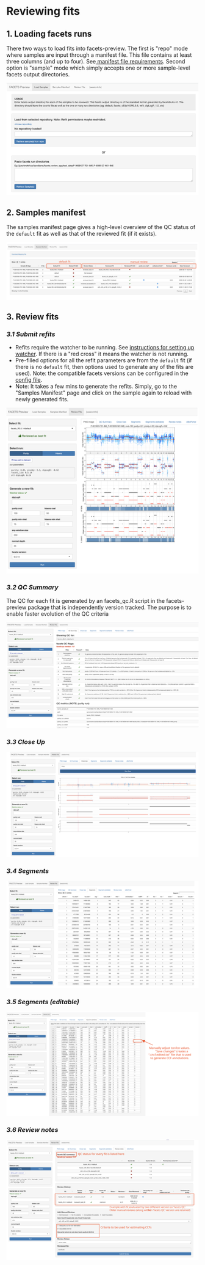 # Reviewing fits

## 1. Loading facets runs

There two ways to load fits into facets-preview. The first is "repo" mode where samples are input through a manifest file. This file contains at least three columns \(and up to four\). See[ manifest file requirements](input-requirements.md#1-manifest-file). Second option is "sample" mode which simply accepts one or more sample-level facets output directories.

![](.gitbook/assets/facets-preview-1.svg)

## 2. Samples manifest

The samples manifest page gives a high-level overview of the QC status of the `default` fit as well as that of the reviewed fit \(if it exists\). 

![](.gitbook/assets/facets-preview-2.svg)

## 3. Review fits

### _3.1 Submit refits_

* Refits require the watcher to be running. See [instructions for setting up watcher](installation2.md#5-setup-refit-watcher). If there is a "red cross" it means the watcher is not running. 
* Pre-filled options for all the refit parameters are from the `default` fit \(if there is no `default` fit, then options used to generate any of the fits are used\). Note: the compatible facets versions can be configured in the [config file](installation2.md#4-configuration-file).
* Note: It takes a few mins to generate the refits. Simply, go to the "Samples Manifest" page and click on the sample again to reload with newly generated fits.

![](.gitbook/assets/facets-preview-3-refit-panel.svg)

### _3.2  QC Summary_

The QC for each fit is generated by an facets\_qc.R script in the facets-preview package that is independently version tracked. The purpose is to enable faster evolution of the QC criteria 

![](.gitbook/assets/facets-preview-4-qc-panel.svg)

### _3.3 Close Up_

![](.gitbook/assets/facets-preview-5-closeup.svg)

### _3.4 Segments_

![](.gitbook/assets/facets-preview-6a-cncf.svg)

### _3.5 Segments \(editable\)_

![](.gitbook/assets/facets-preview-6b-cncf_edit.svg)

### _3.6 Review notes_

![](.gitbook/assets/facets-preview-7-review_panel.svg)





